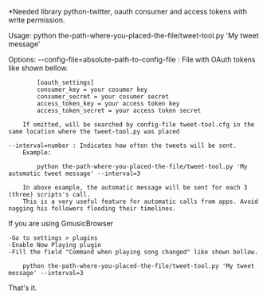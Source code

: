 *Needed library python-twitter, oauth consumer and access tokens with write permission.

Usage:
    python the-path-where-you-placed-the-file/tweet-tool.py 'My tweet message'


Options:
    --config-file=absolute-path-to-config-file : File with OAuth tokens like shown bellow.

            [oauth_settings]
            consumer_key = your cosumer key
            consumer_secret = your cosumer secret
            access_token_key = your access token key
            access_token_secret = your access token secret

        If omitted, will be searched by config-file tweet-tool.cfg in the same location where the tweet-tool.py was placed

    --interval=number : Indicates how often the tweets will be sent.
        Example:

            python the-path-where-you-placed-the-file/tweet-tool.py 'My automatic tweet message' --interval=3

        In above example, the automatic message will be sent for each 3 (three) scripts's call.
        This is a very useful feature for automatic calls from apps. Avoid nagging his followers flooding their timelines.


If you are using GmusicBrowser

    -Go to settings > plugins
    -Enable Now Playing plugin
    -Fill the field "Command when playing song changed" like shown bellow.

        python the-path-where-you-placed-the-file/tweet-tool.py 'My tweet message' --interval=3


That's it.
